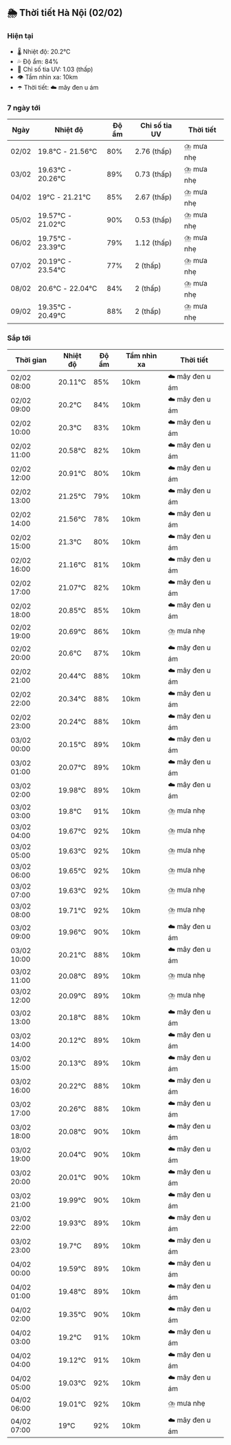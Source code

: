 ## 🌦️ Thời tiết Hà Nội (02/02)

### Hiện tại

- 🌡️ Nhiệt độ: 20.2℃
- 💦 Độ ẩm: 84%
- 🌟 Chỉ số tia UV: 1.03 (thấp)
- 👁️ Tầm nhìn xa: 10km
- ☂️ Thời tiết: ☁️ mây đen u ám

### 7 ngày tới

| Ngày | Nhiệt độ | Độ ẩm | Chỉ số tia UV | Thời tiết |
| --- | --- | --- | --- | --- |
| 02/02 | 19.8℃ - 21.56℃ | 80% | 2.76 (thấp) | ⛈️ mưa nhẹ |
| 03/02 | 19.63℃ - 20.26℃ | 89% | 0.73 (thấp) | ⛈️ mưa nhẹ |
| 04/02 | 19℃ - 21.21℃ | 85% | 2.67 (thấp) | ⛈️ mưa nhẹ |
| 05/02 | 19.57℃ - 21.02℃ | 90% | 0.53 (thấp) | ⛈️ mưa nhẹ |
| 06/02 | 19.75℃ - 23.39℃ | 79% | 1.12 (thấp) | ⛈️ mưa nhẹ |
| 07/02 | 20.19℃ - 23.54℃ | 77% | 2 (thấp) | ⛈️ mưa nhẹ |
| 08/02 | 20.6℃ - 22.04℃ | 84% | 2 (thấp) | ⛈️ mưa nhẹ |
| 09/02 | 19.35℃ - 20.49℃ | 88% | 2 (thấp) | ⛈️ mưa nhẹ |

### Sắp tới

| Thời gian | Nhiệt độ | Độ ẩm | Tầm nhìn xa | Thời tiết |
| --- | --- | --- | --- | --- |
| 02/02 08:00 | 20.11℃ | 85% | 10km | ☁️ mây đen u ám |
| 02/02 09:00 | 20.2℃ | 84% | 10km | ☁️ mây đen u ám |
| 02/02 10:00 | 20.3℃ | 83% | 10km | ☁️ mây đen u ám |
| 02/02 11:00 | 20.58℃ | 82% | 10km | ☁️ mây đen u ám |
| 02/02 12:00 | 20.91℃ | 80% | 10km | ☁️ mây đen u ám |
| 02/02 13:00 | 21.25℃ | 79% | 10km | ☁️ mây đen u ám |
| 02/02 14:00 | 21.56℃ | 78% | 10km | ☁️ mây đen u ám |
| 02/02 15:00 | 21.3℃ | 80% | 10km | ☁️ mây đen u ám |
| 02/02 16:00 | 21.16℃ | 81% | 10km | ☁️ mây đen u ám |
| 02/02 17:00 | 21.07℃ | 82% | 10km | ☁️ mây đen u ám |
| 02/02 18:00 | 20.85℃ | 85% | 10km | ☁️ mây đen u ám |
| 02/02 19:00 | 20.69℃ | 86% | 10km | ⛈️ mưa nhẹ |
| 02/02 20:00 | 20.6℃ | 87% | 10km | ☁️ mây đen u ám |
| 02/02 21:00 | 20.44℃ | 88% | 10km | ☁️ mây đen u ám |
| 02/02 22:00 | 20.34℃ | 88% | 10km | ☁️ mây đen u ám |
| 02/02 23:00 | 20.24℃ | 88% | 10km | ☁️ mây đen u ám |
| 03/02 00:00 | 20.15℃ | 89% | 10km | ☁️ mây đen u ám |
| 03/02 01:00 | 20.07℃ | 89% | 10km | ☁️ mây đen u ám |
| 03/02 02:00 | 19.98℃ | 89% | 10km | ☁️ mây đen u ám |
| 03/02 03:00 | 19.8℃ | 91% | 10km | ⛈️ mưa nhẹ |
| 03/02 04:00 | 19.67℃ | 92% | 10km | ⛈️ mưa nhẹ |
| 03/02 05:00 | 19.63℃ | 92% | 10km | ⛈️ mưa nhẹ |
| 03/02 06:00 | 19.65℃ | 92% | 10km | ⛈️ mưa nhẹ |
| 03/02 07:00 | 19.63℃ | 92% | 10km | ⛈️ mưa nhẹ |
| 03/02 08:00 | 19.71℃ | 92% | 10km | ⛈️ mưa nhẹ |
| 03/02 09:00 | 19.96℃ | 90% | 10km | ☁️ mây đen u ám |
| 03/02 10:00 | 20.21℃ | 88% | 10km | ☁️ mây đen u ám |
| 03/02 11:00 | 20.08℃ | 89% | 10km | ⛈️ mưa nhẹ |
| 03/02 12:00 | 20.09℃ | 89% | 10km | ⛈️ mưa nhẹ |
| 03/02 13:00 | 20.18℃ | 88% | 10km | ☁️ mây đen u ám |
| 03/02 14:00 | 20.12℃ | 89% | 10km | ☁️ mây đen u ám |
| 03/02 15:00 | 20.13℃ | 89% | 10km | ☁️ mây đen u ám |
| 03/02 16:00 | 20.22℃ | 88% | 10km | ☁️ mây đen u ám |
| 03/02 17:00 | 20.26℃ | 88% | 10km | ☁️ mây đen u ám |
| 03/02 18:00 | 20.08℃ | 90% | 10km | ☁️ mây đen u ám |
| 03/02 19:00 | 20.04℃ | 90% | 10km | ☁️ mây đen u ám |
| 03/02 20:00 | 20.01℃ | 90% | 10km | ☁️ mây đen u ám |
| 03/02 21:00 | 19.99℃ | 90% | 10km | ☁️ mây đen u ám |
| 03/02 22:00 | 19.93℃ | 89% | 10km | ☁️ mây đen u ám |
| 03/02 23:00 | 19.7℃ | 89% | 10km | ☁️ mây đen u ám |
| 04/02 00:00 | 19.59℃ | 89% | 10km | ☁️ mây đen u ám |
| 04/02 01:00 | 19.48℃ | 89% | 10km | ☁️ mây đen u ám |
| 04/02 02:00 | 19.35℃ | 90% | 10km | ☁️ mây đen u ám |
| 04/02 03:00 | 19.2℃ | 91% | 10km | ☁️ mây đen u ám |
| 04/02 04:00 | 19.12℃ | 91% | 10km | ☁️ mây đen u ám |
| 04/02 05:00 | 19.03℃ | 92% | 10km | ☁️ mây đen u ám |
| 04/02 06:00 | 19.01℃ | 92% | 10km | ⛈️ mưa nhẹ |
| 04/02 07:00 | 19℃ | 92% | 10km | ☁️ mây đen u ám |
